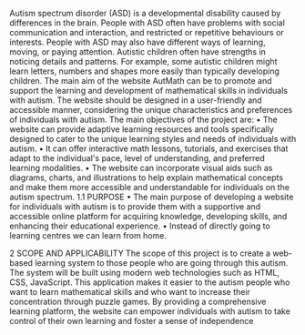 Autism spectrum disorder (ASD) is a developmental disability caused by differences 
in the brain. People with ASD often have problems with social communication and interaction, 
and restricted or repetitive behaviours or interests. People with ASD may also have different 
ways of learning, moving, or paying attention. Autistic children often have strengths in noticing 
details and patterns. For example, some autistic children might learn letters, numbers and 
shapes more easily than typically developing children.
The main aim of the website AutMath can be to promote and support the learning 
and development of mathematical skills in individuals with autism. The website should be 
designed in a user-friendly and accessible manner, considering the unique characteristics and 
preferences of individuals with autism.
The main objectives of the project are:
• The website can provide adaptive learning resources and tools specifically designed to 
cater to the unique learning styles and needs of individuals with autism.
• It can offer interactive math lessons, tutorials, and exercises that adapt to the 
individual's pace, level of understanding, and preferred learning modalities.
• The website can incorporate visual aids such as diagrams, charts, and illustrations to 
help explain mathematical concepts and make them more accessible and 
understandable for individuals on the autism spectrum.
1.1 PURPOSE
• The main purpose of developing a website for individuals with autism is to provide 
them with a supportive and accessible online platform for acquiring knowledge, 
developing skills, and enhancing their educational experience.
• Instead of directly going to learning centres we can learn from home. 
 
2 SCOPE AND APPLICABILITY
The scope of this project is to create a web-based learning system to those people 
who are going through this autism. The system will be built using modern web technologies
such as HTML, CSS, JavaScript. This application makes it easier to the autism people who 
want to learn mathematical skills and who want to increase their concentration through puzzle 
games. By providing a comprehensive learning platform, the website can empower individuals 
with autism to take control of their own learning and foster a sense of independence
